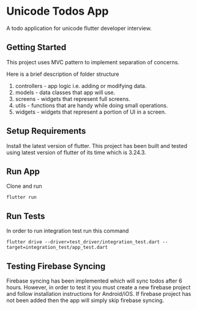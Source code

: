 # Unicode Todos App

A todo application for unicode flutter developer interview.

## Getting Started

This project uses MVC pattern to implement separation of concerns.

Here is a brief description of folder structure

1. controllers - app logic i.e. adding or modifying data.
2. models - data classes that app will use.
3. screens - widgets that represent full screens.
4. utils - functions that are handy while doing small operations.
5. widgets - widgets that represent a portion of UI in a screen.

## Setup Requirements

Install the latest version of flutter. This project has been built and tested using latest version of flutter
of its time which is 3.24.3.

## Run App

Clone and run

`flutter run`

## Run Tests

In order to run integration test run this command

`flutter drive --driver=test_driver/integration_test.dart --target=integration_test/app_test.dart`

## Testing Firebase Syncing

Firebase syncing has been implemented which will sync todos after 6 hours. However, in order to test it you must create a new firebase project and follow installation instructions for Android/iOS. If firebase project has not been added then the app will simply skip firebase syncing.
